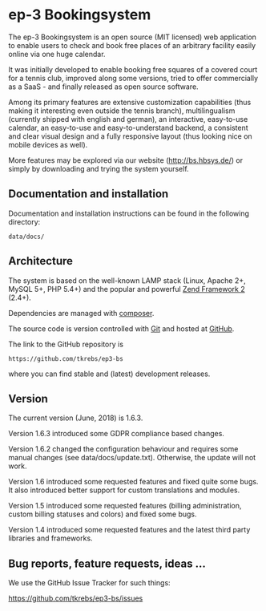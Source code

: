 # ep-3 Bookingsystem

The ep-3 Bookingsystem is an open source (MIT licensed) web application to enable users to check and book free places of
an arbitrary facility easily online via one huge calendar.

It was initially developed to enable booking free squares of a covered court for a tennis club, improved along some
versions, tried to offer commercially as a SaaS - and finally released as open source software.

Among its primary features are extensive customization capabilities (thus making it interesting even outside the tennis
branch), multilingualism (currently shipped with english and german), an interactive, easy-to-use calendar, an
easy-to-use and easy-to-understand backend, a consistent and clear visual design and a fully responsive layout (thus
looking nice on mobile devices as well).

More features may be explored via our website (http://bs.hbsys.de/) or simply by downloading and trying the system
yourself.

## Documentation and installation

Documentation and installation instructions can be found in the following directory:

```
data/docs/
```

## Architecture

The system is based on the well-known LAMP stack (Linux, Apache 2+, MySQL 5+, PHP 5.4+) and the popular and powerful
[Zend Framework 2](http://framework.zend.com/) (2.4+).

Dependencies are managed with [composer](https://getcomposer.org/).

The source code is version controlled with [Git](http://git-scm.com/) and hosted at [GitHub](https://github.com/).

The link to the GitHub repository is

```
https://github.com/tkrebs/ep3-bs
```

where you can find stable and (latest) development releases.

## Version

The current version (June, 2018) is 1.6.3.

Version 1.6.3 introduced some GDPR compliance based changes.

Version 1.6.2 changed the configuration behaviour and requires some manual changes (see data/docs/update.txt). Otherwise, the update will not work.

Version 1.6 introduced some requested features and fixed quite some bugs. It also introduced better support for custom translations and modules.

Version 1.5 introduced some requested features (billing administration, custom billing statuses and colors) and fixed some bugs.

Version 1.4 introduced some requested features and the latest third party libraries and frameworks.

## Bug reports, feature requests, ideas ...

We use the GitHub Issue Tracker for such things:

https://github.com/tkrebs/ep3-bs/issues
